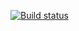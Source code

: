 [![Build status](https://ci.appveyor.com/api/projects/status/5cu43s7c10n5jgo8?svg=true)](https://ci.appveyor.com/project/LuxorGonsalez/dza3)
